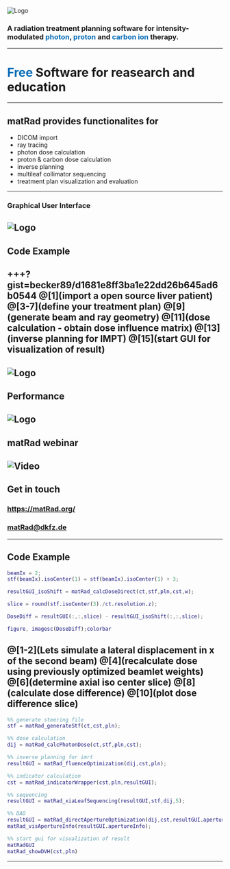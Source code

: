 
![Logo](dicomImport/matrad_logo.png)

###  A radiation treatment planning software for intensity-modulated <span style="color:rgb(0,107,182); font-size: 1em;">photon</span>, <span style="color:rgb(0,107,182)">proton</span> and <span style="color:rgb(0,107,182)">carbon ion</span> therapy.
---
# <span style="color:rgb(0,107,182)">Free</span>  Software for reasearch and education
---
## matRad provides functionalites for 
- DICOM import
- ray tracing
- photon dose calculation
- proton & carbon dose calculation
- inverse planning 
- multileaf collimator sequencing
- treatment plan visualization and evaluation
---
### Graphical User Interface
![Logo](https://github.com/e0404/matRad/wiki/images/GUI-Guide_optimizedGUIScreenshot.png)
---
## Code Example
+++?gist=becker89/d1681e8ff3ba1e22dd26b645ad6b0544
@[1](import a open source liver patient)
@[3-7](define your treatment plan)
@[9](generate beam and ray geometry)
@[11](dose calculation - obtain dose influence matrix)
@[13](inverse planning for IMPT)
@[15](start GUI for visualization of result)
---
![Logo](https://github.com/e0404/matRad/wiki/images/matRadvalidation.png)
---
## Performance 
![Logo](https://github.com/e0404/matRad/wiki/images/matRadPerformanceTable.png)
---
## matRad webinar 
![Video](https://www.youtube.com/embed/40_n7BIqLdw)
---
## Get in touch
### <span style="color:rgb(0,107,182)">https://matRad.org/</span> 
### matRad@dkfz.de

---
## Code Example

```matlab
beamIx = 2;
stf(beamIx).isoCenter(1) = stf(beamIx).isoCenter(1) + 3;

resultGUI_isoShift = matRad_calcDoseDirect(ct,stf,pln,cst,w);

slice = round(stf.isoCenter(3)./ct.resolution.z);

DoseDiff = resultGUI(:,:,slice) - resultGUI_isoShift(:,:,slice);

figure, imagesc(DoseDiff);colorbar
```
@[1-2](Lets simulate a lateral displacement in x of the second beam)
@[4](recalculate dose using previously optimized beamlet weights)
@[6](determine axial iso center slice)
@[8](calculate dose difference)
@[10](plot dose difference slice)
---

```matlab
%% generate steering file
stf = matRad_generateStf(ct,cst,pln);

%% dose calculation
dij = matRad_calcPhotonDose(ct,stf,pln,cst);

%% inverse planning for imrt
resultGUI = matRad_fluenceOptimization(dij,cst,pln);

%% indicator calculation
cst = matRad_indicatorWrapper(cst,pln,resultGUI);

%% sequencing
resultGUI = matRad_xiaLeafSequencing(resultGUI,stf,dij,5);

%% DAO
resultGUI = matRad_directApertureOptimization(dij,cst,resultGUI.apertureInfo,resultGUI,pln);
matRad_visApertureInfo(resultGUI.apertureInfo);

%% start gui for visualization of result
matRadGUI
matRad_showDVH(cst,pln)
```
---
